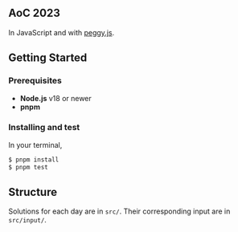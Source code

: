 ## AoC 2023

In JavaScript and with [peggy.js](https://peggyjs.org/).

## Getting Started

### Prerequisites

- **Node.js** v18 or newer
- **pnpm**

### Installing and test

In your terminal,

```bash
$ pnpm install
$ pnpm test
```

## Structure

Solutions for each day are in `src/`. Their corresponding input are in `src/input/`.
